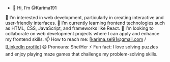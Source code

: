 - 👋 Hi, I’m @Karima191

👀 I’m interested in web development, particularly in creating interactive and user-friendly interfaces.
🌱 I’m currently learning frontend technologies such as HTML, CSS, JavaScript, and frameworks like React.
💞️ I’m looking to collaborate on web development projects where I can apply and enhance my frontend skills.
📫 How to reach me: [karima.sel91@gmail.com / [[LinkedIn profile](https://www.linkedin.com/in/karima-selouani-90a054279/)]
😄 Pronouns: She/Her
⚡ Fun fact: I love solving puzzles and enjoy playing maze games that challenge my problem-solving skills.


